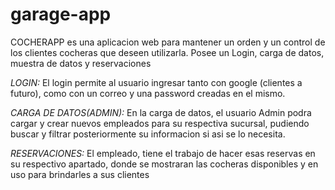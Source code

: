 # garage-app
COCHERAPP es una aplicacion web para mantener un orden y un control de los clientes cocheras que deseen utilizarla.
Posee un Login, carga de datos, muestra de datos y reservaciones


*LOGIN:*
El login permite al usuario ingresar tanto con google (clientes a futuro), como con un correo y una password creadas en el mismo.

*CARGA DE DATOS(ADMIN):*
En la carga de datos, el usuario Admin podra cargar y crear nuevos empleados para su respectiva sucursal, pudiendo buscar y filtrar posteriormente su informacion si asi se lo necesita.

*RESERVACIONES:*
El empleado, tiene el trabajo de hacer esas reservas en su respectivo apartado, donde se mostraran las cocheras disponibles y en uso para brindarles a sus clientes

